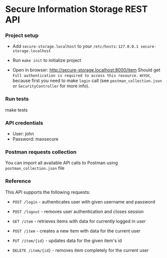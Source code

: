 # Secure Information Storage REST API

### Project setup

* Add `secure-storage.localhost` to your `/etc/hosts`: `127.0.0.1 secure-storage.localhost`

* Run `make init` to initialize project

* Open in browser: http://secure-storage.localhost:8000/item Should get `Full authentication is required to access this resource.` error, because first you need to make `login` call (see `postman_collection.json` or `SecurityController` for more info).

### Run tests

make tests

### API credentials

* User: john
* Password: maxsecure

### Postman requests collection

You can import all available API calls to Postman using `postman_collection.json` file

### Reference

This API supports the following requests:

* `POST /login` - authenticates user with given username and password 
  
* `POST /logout` - removes user authentication and closes session 
  
* `GET /item` - retrieves items with data for currently logged in user
  
* `POST /item` - creates a new item with data for the current user 

* `PUT /item/{id}` - updates data for the given item's id 

* `DELETE /item/{id}` - removes item completely for the current user 



